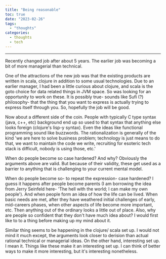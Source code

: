 ```yaml
---
title: "Being reasonable"
toc: true
date: "2023-02-26"
tags: 
  - "thoughts"
categories: 
  - thoughts
  - tech
---
```

---

Recently changed job after about 5 years. The earlier job was becoming a bit of more managerial than technical.

One of the attractions of the new job was that the existing products are written in scala, clojure in addition to some usual technologies. Due to an earlier manager, I had been a little curious about clojure, and scala is the goto choice for data related things in JVM space. So was looking for an opportunity to work on these. It is possibly true- sounds like Sufi (?) philosophy- that the thing that you want to express is actually trying to express itself through you. So, hopefully the job will be good.

Now about a different side of the coin. People with typically C type syntax (java, c++, etc) background end up so used to that syntax that anything else looks foreign (clojure's lisp-y syntax). Even the ideas like functional programming sound like buzzwords. The rationalization is generally of the kind 'we are here to solve business problem; technology is just means to do that, we want to maintain the code we write, recruiting for esoteric tech stack is difficult, nobody is using those, etc.'

When do people become so case hardened? And why? Obviously the arguments above are valid. But because of their validity, these get used as a barrier to anything that is challenging to your current mental model.

When do people become so- to repeat the expression- case hardened? I guess it happens after people become parents (I am borrowing the idea from Jerry Seinfeld here- 'The hell with the world; I can make my own people'). And when people form an idea of how the life can be lived. When basic needs are met, after they have weathered initial challenges of early, mid-careers phases, when other aspects of life become more important, etc. Then anything out of the ordinary looks a little out of place. Also, why are people so confident that they don't have much idea about? I would first like to to a thing before making up my mind about it.

Similar thing seems to be happening in the clojure/ scala set up. I would not mind it much except, the arguments look closer to derision than actual rational technical or managerial ideas. On the other hand, interesting set up. I mean it. Things like these make it an interesting set up. I can think of better ways to make it more interesting, but it's interesting nonetheless.
